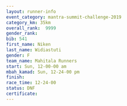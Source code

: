 ```yaml
---
layout: runner-info 
event_category: mantra-summit-challenge-2019 
category_km: 35km 
overall_rank:  9999
gender_rank: 
bib: 541
first_name: Niken
last_name: Widiastuti
gender: F
team_name: Mahitala Runners
start: Sun, 12-00-00 am
mbah_kamad: Sun, 12-24-00 pm
finish: 
race_time: 12-24-00
status: DNF
certificate: 
---
```


